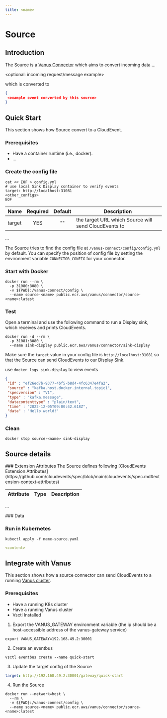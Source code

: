 ```yaml
---
title: <name>
---
```


# <name> Source

## Introduction

The <name> Source is a [Vanus Connector](https://www.vanus.dev/introduction/concepts#vanus-connect) which aims to convert incoming data ...

<optional: incoming request/message example>

which is converted to

</optional>

```json
{
 <example event converted by this source>
}
```

## Quick Start

This section shows how <name> Source convert <xxxx> to a CloudEvent.

<optional prerequisites but recommended>

### Prerequisites
- Have a container runtime (i.e., docker).
- ...
</optional>

### Create the config file

```shell
cat << EOF > config.yml
# use local Sink Display container to verify events
target: http://localhost:31081
<other_configs>
EOF
```

| Name                                 | Required | Default | Description                                                                                                                                       |
|:-------------------------------------|:--------:|:-------:|---------------------------------------------------------------------------------------------------------------------------------------------------|
| target                                 |    YES    |  ""   | the target URL which <name> Source will send CloudEvents to                                                                                                  |
...

The <name> Source tries to find the config file at `/vanus-connect/config/config.yml` by default. You can specify the position of config file by setting the environment variable `CONNECTOR_CONFIG` for your connector.

### Start with Docker

```shell
docker run --rm \
  -p 31080:8080 \
  -v ${PWD}:/vanus-connect/config \
  --name source-<name> public.ecr.aws/vanus/connector/source-<name>:latest
```

### Test

Open a terminal and use the following command to run a Display sink, which receives and prints CloudEvents.

```shell
docker run -d --rm \
  -p 31081:8080 \
  --name sink-display public.ecr.aws/vanus/connector/sink-display
```

Make sure the `target` value in your config file is `http://localhost:31081` so that the Source can send CloudEvents to our Display Sink.

<do some operation>

use `docker logs sink-display` to view events

```json
{
 "id" : "ef26ed7b-9377-4bf5-b8d4-4fc6347e4fa2",
 "source" : "kafka.host.docker.internal.topic1",
 "specversion" : "V1",
 "type" : "kafka.message",
 "datacontenttype" : "plain/text",
 "time" : "2022-12-05T09:00:42.618Z",
 "data" : "Hello world!"
}
```

### Clean

```shell
docker stop source-<name> sink-display
```

## Source details

<optional>
### Extension Attributes
The <name> Source defines following [CloudEvents Extension Attributes](https://github.com/cloudevents/spec/blob/main/cloudevents/spec.md#extension-context-attributes)

|    Attribute     |  Type   | Description                                                                                                                      |
|:----------------:|:-------:|:---------------------------------------------------------------------------------------------------------------------------------|
...
</optional>

<optional>
### Data 
<optional the structure of data>
</optional>

### Run in Kubernetes

```shell
kubectl apply -f name-source.yaml
```

```yaml
<content>
```

## Integrate with Vanus

This section shows how a source connector can send CloudEvents to a running [Vanus cluster](https://github.com/linkall-labs/vanus).

### Prerequisites
- Have a running K8s cluster
- Have a running Vanus cluster
- Vsctl Installed

1. Export the VANUS_GATEWAY environment variable (the ip should be a host-accessible address of the vanus-gateway service)
```shell
export VANUS_GATEWAY=192.168.49.2:30001
```

2. Create an eventbus
```shell
vsctl eventbus create --name quick-start
```

3. Update the target config of the <name> Source
```yaml
target: http://192.168.49.2:30001/gateway/quick-start
```

4. Run the <name> Source
```shell
docker run --network=host \
  --rm \
  -v ${PWD}:/vanus-connect/config \
  --name source-<name> public.ecr.aws/vanus/connector/source-<name>:latest
```